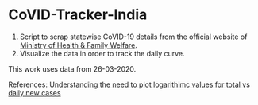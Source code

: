 # CoVID-Tracker-India

1. Script to scrap statewise CoVID-19 details from the official website of [Ministry of Health & Family Welfare](https://www.mohfw.gov.in/).
2. Visualize the data in order to track the daily curve. 

This work uses data from 26-03-2020.



References: [Understanding the need to plot logarithimc values for total vs daily new cases](https://youtu.be/54XLXg4fYsc)


